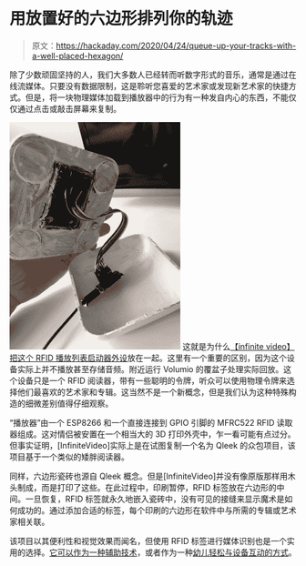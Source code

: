 # 用放置好的六边形排列你的轨迹

> 原文：<https://hackaday.com/2020/04/24/queue-up-your-tracks-with-a-well-placed-hexagon/>

除了少数顽固坚持的人，我们大多数人已经转而听数字形式的音乐，通常是通过在线流媒体。只要没有数据限制，这是聆听您喜爱的艺术家或发现新艺术家的快捷方式。但是，将一块物理媒体加载到播放器中的行为有一种发自内心的东西，不能仅仅通过点击或敲击屏幕来复制。

[![](img/9a0ef8205bec94638af42752b0841d2e.png)](https://hackaday.com/wp-content/uploads/2020/04/rfidhex_detail.jpg) 这就是为什么[【infinite video】把这个 RFID 播放列表启动器外设](https://imgur.com/a/aiS5xp7)放在一起。这里有一个重要的区别，因为这个设备实际上并不播放甚至存储音频。附近运行 Volumio 的覆盆子处理实际回放。这个设备只是一个 RFID 阅读器，带有一些聪明的令牌，听众可以使用物理令牌来选择他们最喜欢的艺术家和专辑。这当然不是一个新概念，但是我们认为这种特殊构造的细微差别值得仔细观察。

“播放器”由一个 ESP8266 和一个直接连接到 GPIO 引脚的 MFRC522 RFID 读取器组成。这对情侣被安置在一个相当大的 3D 打印外壳中，乍一看可能有点过分。但事实证明，[InfiniteVideo]实际上是在试图复制一个名为 Qleek 的众包项目，该项目基于一个类似的矮胖阅读器。

同样，六边形瓷砖也源自 Qleek 概念。但是[InfiniteVideo]并没有像原版那样用木头制成，而是打印了这些。在此过程中，印刷暂停，RFID 标签放在六边形的中间。一旦恢复，RFID 标签就永久地嵌入瓷砖中，没有可见的接缝来显示魔术是如何成功的。通过添加合适的标签，每个印刷的六边形在软件中与所需的专辑或艺术家相关联。

该项目以其便利性和视觉效果而闻名，但使用 RFID 标签进行媒体识别也是一个实用的选择。[它可以作为一种辅助技术](https://hackaday.com/2014/08/23/rfid-audio-book-reader-for-the-visually-impaired/)，或者作为一种[幼儿轻松与设备互动的方式](https://hackaday.com/2012/03/14/rfid-jukebox-for-the-kids/)。
